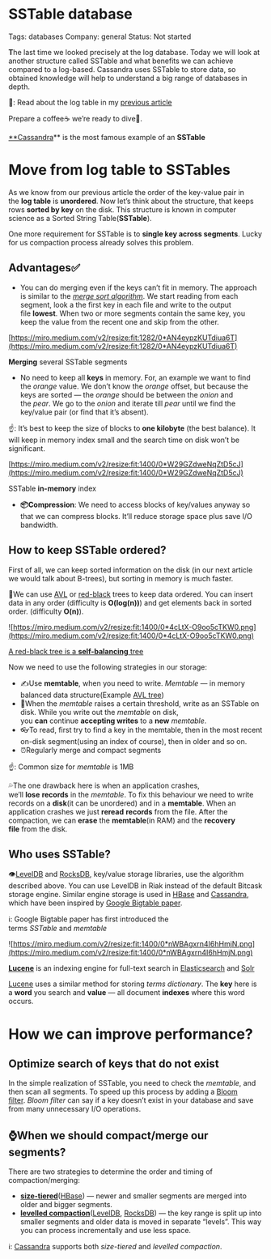 # SSTable database

Tags: databases
Company: general
Status: Not started

**T**he last time we looked precisely at the log database. Today we will look at another structure called SSTable and what benefits we can achieve compared to a log-based. Cassandra uses SSTable to store data, so obtained knowledge will help to understand a big range of databases in depth.

🔗: Read about the log table in my [previous article](https://medium.com/@d9nich/lets-implement-the-log-database-or-big-ideas-behind-the-scene-694d86bdc2a6)

Prepare a coffee☕ we’re ready to dive🤿.



[**Cassandra](https://en.wikipedia.org/wiki/Apache_Cassandra)** is the most famous example of an **SSTable**

# **Move from log table to SSTables**

As we know from our previous article the order of the key-value pair in the **log table** is **unordered**. Now let’s think about the structure, that keeps rows **sorted by key** on the disk. This structure is known in computer science as a Sorted String Table(**SSTable**).

One more requirement for SSTable is to **single key across segments**. Lucky for us compaction process already solves this problem.

## **Advantages✅**

- You can do merging even if the keys can’t fit in memory. The approach is similar to the [*merge sort algorithm*](https://en.wikipedia.org/wiki/Merge_sort). We start reading from each segment, look a the first key in each file and write to the output file **lowest**. When two or more segments contain the same key, you keep the value from the recent one and skip from the other.

[https://miro.medium.com/v2/resize:fit:1282/0*AN4eypzKUTdiua6T](https://miro.medium.com/v2/resize:fit:1282/0*AN4eypzKUTdiua6T)

**Merging** several SSTable segments

- No need to keep all **keys** in memory. For, an example we want to find the *orange* value. We don’t know the *orange* offset, but because the keys are sorted — the *orange* should be between the *onion* and the *pear*. We go to the *onion* and iterate till *pear* until we find the key/value pair (or find that it’s absent).

☝️: It’s best to keep the size of blocks to **one kilobyte** (the best balance). It will keep in memory index small and the search time on disk won’t be significant.

[https://miro.medium.com/v2/resize:fit:1400/0*W29GZdweNqZtD5cJ](https://miro.medium.com/v2/resize:fit:1400/0*W29GZdweNqZtD5cJ)

SSTable **in-memory** index

- **📦Compression**: We need to access blocks of key/values anyway so that we can compress blocks. It’ll reduce storage space plus save I/O bandwidth.

## **How to keep SSTable ordered?**

First of all, we can keep sorted information on the disk (in our next article we would talk about B-trees), but sorting in memory is much faster.

🌳We can use [AVL](https://en.wikipedia.org/wiki/AVL_tree) or [red-black](https://en.wikipedia.org/wiki/Red%E2%80%93black_tree) trees to keep data ordered. You can insert data in any order (difficulty is **O(log(n))**) and get elements back in sorted order. (difficulty **O(n)**).

![https://miro.medium.com/v2/resize:fit:1400/0*4cLtX-O9oo5cTKW0.png](https://miro.medium.com/v2/resize:fit:1400/0*4cLtX-O9oo5cTKW0.png)

[A red-black tree is a **self-balancing** tree](https://ru.wikipedia.org/wiki/%D0%9A%D1%80%D0%B0%D1%81%D0%BD%D0%BE-%D1%87%D1%91%D1%80%D0%BD%D0%BE%D0%B5_%D0%B4%D0%B5%D1%80%D0%B5%D0%B2%D0%BE#/media/%D0%A4%D0%B0%D0%B9%D0%BB:Red-black_tree_example.svg)

Now we need to use the following strategies in our storage:

- ✍Use **memtable**, when you need to write. *Memtable* — in memory balanced data structure(Example [AVL tree](https://en.wikipedia.org/wiki/AVL_tree))
- 💾When the *memtable* raises a certain threshold, write as an SSTable on disk. While you write out the *memtable* on disk, you **can** continue **accepting writes** to a **new** *memtable*.
- 👓To read, first try to find a key in the memtable, then in the most recent on-disk segment(using an index of course), then in older and so on.
- ⏰Regularly merge and compact segments

☝️: Common size for *memtable* is 1MB

💦The one drawback here is when an application crashes, we’ll **lose** **records** in the *memtable*. To fix this behaviour we need to write records on a **disk**(it can be unordered) and in a **memtable**. When an application crashes we just **reread** **records** from the file. After the compaction, we can **erase** the **memtable**(in RAM) and the **recovery file** from the disk.

## **Who uses SSTable?**

👁[LevelDB](https://github.com/google/leveldb/blob/main/doc/impl.md) and [RocksDB](http://rocksdb.blogspot.com/), key/value storage libraries, use the algorithm described above. You can use LevelDB in Riak instead of the default Bitcask storage engine. Similar engine storage is used in [HBase](https://blog.cloudera.com/apache-hbase-i-o-hfile/) and [Cassandra](https://cassandra.apache.org/_/index.html), which have been inspired by [Google Bigtable paper](https://research.google/pubs/pub27898/).

ℹ️: Google Bigtable paper has first introduced the terms *SSTable* and *memtable*

![https://miro.medium.com/v2/resize:fit:1400/0*nWBAgxrn4I6hHmjN.png](https://miro.medium.com/v2/resize:fit:1400/0*nWBAgxrn4I6hHmjN.png)

[**Lucene**](https://lucene.apache.org/) is an indexing engine for full-text search in [Elasticsearch](https://www.elastic.co/) and [Solr](https://solr.apache.org/)

[Lucene](https://lucene.apache.org/) uses a similar method for storing *terms dictionary*. The **key** here is a **word** you search and **value** — all document **indexes** where this word occurs.

# **How we can improve performance?**

## **Optimize search of keys that do not exist**

In the simple realization of SSTable, you need to check the *memtable*, and then scan all segments. To speed up this process by adding a [Bloom filter](https://en.wikipedia.org/wiki/Bloom_filter). *Bloom filter* can say if a key doesn’t exist in your database and save from many unnecessary I/O operations.

## **⌚When we should compact/merge our segments?**

There are two strategies to determine the order and timing of compaction/merging:

- [**size-tiered**](https://cassandra.apache.org/doc/latest/cassandra/operating/compaction/stcs.html)([HBase](https://hbase.apache.org/)) — newer and smaller segments are merged into older and bigger segments.
- [**levelled compaction**](https://cassandra.apache.org/doc/latest/cassandra/operating/compaction/lcs.html)([LevelDB](https://github.com/google/leveldb), [RocksDB](https://rocksdb.org/)) — the key range is split up into smaller segments and older data is moved in separate “levels”. This way you can process incrementally and use less space.

ℹ️: [Cassandra](https://en.wikipedia.org/wiki/Apache_Cassandra) supports both *size-tiered* and *levelled compaction*.